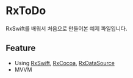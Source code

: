 # RxToDo 

RxSwift를 배워서 처음으로 만들어본 예제 파일입니다.

## Feature

- Using [RxSwift], [RxCocoa], [RxDataSource]
- MVVM





[RxSwift]: https://github.com/ReactiveX/RxSwift
[RxCocoa]: https://github.com/ReactiveX/RxSwift/tree/master/RxCocoa
[RxDataSource]: https://github.com/RxSwiftCommunity/RxDataSources



## 


